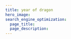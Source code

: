 ```yaml
---
title: year of dragon
hero_image: 
search_engine_optimization:
  page_title:
  page_description:
---
```

